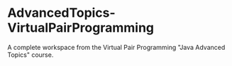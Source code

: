 # AdvancedTopics-VirtualPairProgramming
A complete workspace from the Virtual Pair Programming "Java Advanced Topics" course.

